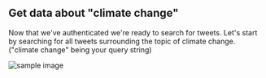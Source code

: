 <!--title={Finding Tweets}-->

## Get data about  "climate change"

Now that we've authenticated we're ready to search for tweets. Let's start by searching for all tweets surrounding the topic of climate change. ("climate change" being your query string)

![sample image](https://www.diggitmagazine.com/sites/default/files/styles/inline_image/public/Climate%20change%20photo_1.jpg?itok=2BfiKsqU)